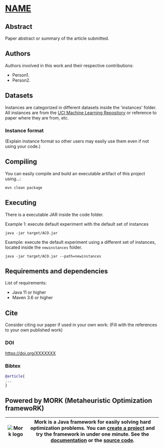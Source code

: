 # [__NAME__](https://doi.org/XXXXX)

## Abstract
Paper abstract or summary of the article submitted.

## Authors
Authors involved in this work and their respective contributions:
- Person1.
- Person2.

## Datasets

Instances are categorized in different datasets inside the 'instances' folder. All instances are from the [UCI Machine Learning Repository](https://archive.ics.uci.edu/ml/index.php) or reference to paper where they are from, etc.

### Instance format

(Explain instance format so other users may easily use them even if not using your code.)


## Compiling

You can easily compile and build an executable artifact of this project using...:
```text
mvn clean package
```

## Executing

There is a executable JAR inside the code folder.

Example 1: execute default experiment with the default set of instances
```text
java -jar target/ACO.jar 
```

Example: execute the default experiment using a different set of instances, located inside the `newinstances` folder.
```
java -jar target/ACO.jar --path=newinstances
```

## Requirements and dependencies

List of requirements:
- Java 11 or higher
- Maven 3.6 or higher

## Cite

Consider citing our paper if used in your own work:
(Fill with the references to your own published work)

### DOI
https://doi.org/XXXXXXX

### Bibtex
```bibtex
@article{
...
}
```

## Powered by MORK (Metaheuristic Optimization framewoRK)
| ![Mork logo](https://user-images.githubusercontent.com/55482385/233611563-4f5c91f2-af36-4437-a4b5-572b6655487a.svg) | Mork is a Java framework for easily solving hard optimization problems. You can [create a project](https://generator.mork-optimization.com/) and try the framework in under one minute. See the [documentation](https://docs.mork-optimization.com/en/latest/) or the [source code](https://github.com/mork-optimization/mork). |
|--|--|
